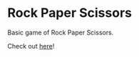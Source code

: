 # Rock Paper Scissors
Basic game of Rock Paper Scissors.

Check out [here](https://chico-oliveira.github.io/rock-paper-scissors/)!